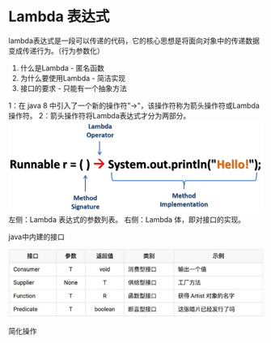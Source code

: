 # Lambda 表达式
lambda表达式是一段可以传递的代码，它的核心思想是将面向对象中的传递数据变成传递行为。（行为参数化）
1. 什么是Lambda - 匿名函数
2. 为什么要使用Lambda - 简洁实现
3. 接口的要求 - 只能有一个抽象方法

1：在 java 8 中引入了一个新的操作符"->"，该操作符称为箭头操作符或Lambda操作符。
2：箭头操作符将Lambda表达式才分为两部分。
   ![img](Lambda.assets/v2-99479d372ab4cdedfb7b19d5168fa582_1440w.jpg)
   左侧：Lambda 表达式的参数列表。
   右侧：Lambda 体，即对接口的实现。



java中内建的接口

![img](Lambda.assets/v2-502cb9d5e5368dbba2c8f22284694e23_720w.jpg)

简化操作

